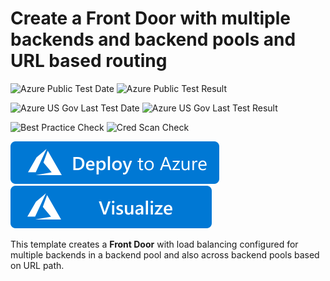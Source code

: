 # Create a Front Door with multiple backends and backend pools and URL based routing

![Azure Public Test Date](https://azurequickstartsservice.blob.core.windows.net/badges/101-front-door-create-multiple-backends/PublicLastTestDate.svg)
![Azure Public Test Result](https://azurequickstartsservice.blob.core.windows.net/badges/101-front-door-create-multiple-backends/PublicDeployment.svg)

![Azure US Gov Last Test Date](https://azurequickstartsservice.blob.core.windows.net/badges/101-front-door-create-multiple-backends/FairfaxLastTestDate.svg)
![Azure US Gov Last Test Result](https://azurequickstartsservice.blob.core.windows.net/badges/101-front-door-create-multiple-backends/FairfaxDeployment.svg)

![Best Practice Check](https://azurequickstartsservice.blob.core.windows.net/badges/101-front-door-create-multiple-backends/BestPracticeResult.svg)
![Cred Scan Check](https://azurequickstartsservice.blob.core.windows.net/badges/101-front-door-create-multiple-backends/CredScanResult.svg)

[![Deploy To Azure](https://raw.githubusercontent.com/Azure/azure-quickstart-templates/master/1-CONTRIBUTION-GUIDE/images/deploytoazure.svg?sanitize=true)]("https://portal.azure.com/#create/Microsoft.Template/uri/https%3A%2F%2Fraw.githubusercontent.com%2FAzure%2Fazure-quickstart-templates%2Fmaster%2F101-front-door-create-multiple-backends%2Fazuredeploy.json")
[![Visualize](https://raw.githubusercontent.com/Azure/azure-quickstart-templates/master/1-CONTRIBUTION-GUIDE/images/visualizebutton.svg?sanitize=true)]("http://armviz.io/#/?load=https%3A%2F%2Fraw.githubusercontent.com%2FAzure%2Fazure-quickstart-templates%2Fmaster%2F101-front-door-create-multiple-backends%2Fazuredeploy.json")

This template creates a **Front Door** with load balancing configured for
multiple backends in a backend pool and also across backend pools based on URL
path.
